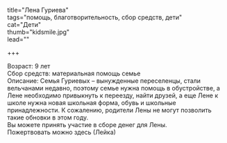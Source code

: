 title="Лена Гуриева"  
tags="помощь, благотворительность, сбор средств, дети"  
cat="Дети"  
thumb="kidsmile.jpg"  
lead=""  

+++

Возраст: 9 лет  
Сбор средств: материальная помощь семье  
Описание: Семья Гуриевых – вынужденные переселенцы, стали вельчанами недавно, поэтому семье нужна помощь в обустройстве, а Лене необходимо привыкнуть к переезду, найти друзей, а еще Лене к школе нужна новая школьная форма, обувь и школьные принадлежности. К сожалению, родители Лены не могут позволить такие обновки в этом году.  
Вы можете принять участие в сборе денег для Лены.  
Пожертвовать можно здесь (Лейка)
